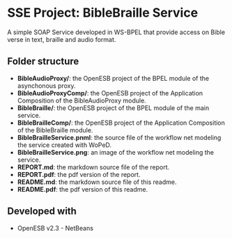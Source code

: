 # SSE Project: BibleBraille Service

A simple SOAP Service developed in WS-BPEL that provide access on Bible verse in text, braille and audio format.


## Folder structure
- **BibleAudioProxy/**: the OpenESB project of the BPEL module of the asynchonous proxy.
- **BibleAudioProxyComp/**: the OpenESB project of the Application Composition of the BibleAudioProxy module.
- **BibleBraille/**: the OpenESB project of the BPEL module of the main service.
- **BibleBrailleComp/**: the OpenESB project of the Application Composition of the BibleBraille module.
- **BibleBrailleService.pnml**: the source file of the workflow net modeling the service created with WoPeD.
- **BibleBrailleService.png**: an image of the workflow net modeling the service.
- **REPORT.md**: the markdown source file of the report.
- **REPORT.pdf**: the pdf version of the report.
- **README.md**: the markdown source file of this readme.
- **README.pdf**: the pdf version of this readme.

## Developed with
- OpenESB v2.3 - NetBeans
